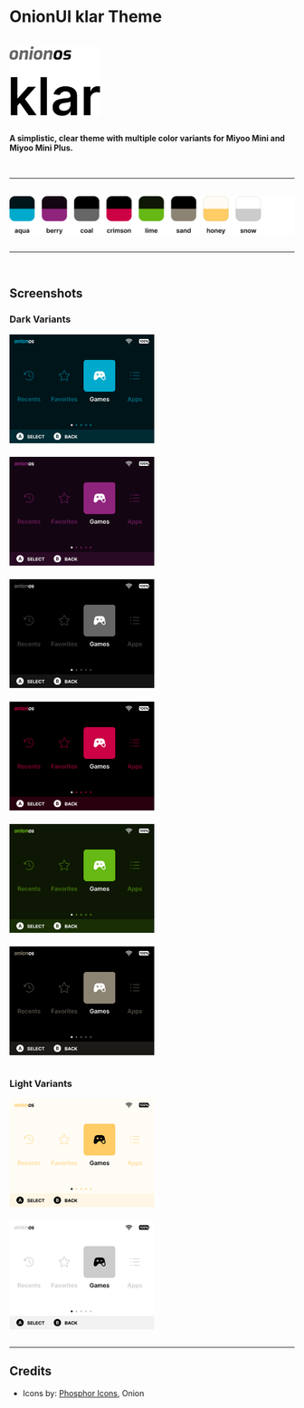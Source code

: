 # OnionUI klar Theme

<br>
<img style="display: block" src="assets/header.png" width="160" alt="Onion OS klar">
<br>

**A simplistic, clear theme with multiple color variants for Miyoo Mini and Miyoo Mini Plus.**

<br>

---

<br>
<img style="display: block;" src="assets/colors.png" width="512" alt="klar color variants">
<br>

---

<br>

## Screenshots

### Dark Variants

<div style="display: grid; grid-template-columns: repeat(auto-fit, minmax(256px, 1fr)); gap: 24px;">
  <img style="display: block" src="klar aqua by m_axic/preview.png" width="256" alt="klar • aqua">
  <img style="display: block" src="klar berry by m_axic/preview.png" width="256" alt="klar • berry">
  <img style="display: block" src="klar coal by m_axic/preview.png" width="256" alt="klar • coal">
  <img style="display: block" src="klar crimson by m_axic/preview.png" width="256" alt="klar • crimson">
  <img style="display: block" src="klar lime by m_axic/preview.png" width="256" alt="klar • lime">
  <img style="display: block" src="klar sand by m_axic/preview.png" width="256" alt="klar • sand">
</div>

<br>

### Light Variants

<div style="display: grid; grid-template-columns: repeat(auto-fit, minmax(256px, 1fr)); gap: 24px;">
<img style="display: block" src="klar honey by m_axic/preview.png" width="256" alt="klar • honey">
<img src="klar snow by m_axic/preview.png" width="256" alt="klar • snow">
</div>

<br>

---

## Credits

- Icons by: [Phosphor Icons](https://phosphoricons.com/), Onion
